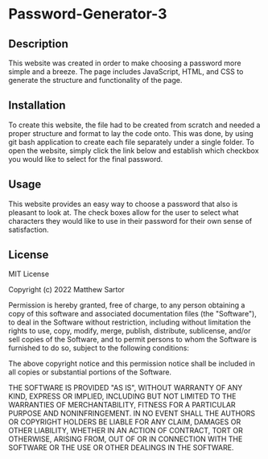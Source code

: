 # Password-Generator-3

## Description

This website was created in order to make choosing a password more simple and a breeze.  The page includes JavaScript, HTML, and CSS to generate the structure and functionality of the page.

## 

## Installation

To create this website, the file had to be created from scratch and needed a proper structure and format to lay the code onto.  This was done, by using git bash application to create each file separately under a single folder.  To open the website, simply click the link below and establish which checkbox you would like to select for the final password.

## Usage

This website provides an easy way to choose a password that also is pleasant to look at.  The check boxes allow for the user to select what characters they would like to use in their password for their own sense of satisfaction.

## License

MIT License

Copyright (c) 2022 Matthew Sartor

Permission is hereby granted, free of charge, to any person obtaining a copy
of this software and associated documentation files (the "Software"), to deal
in the Software without restriction, including without limitation the rights
to use, copy, modify, merge, publish, distribute, sublicense, and/or sell
copies of the Software, and to permit persons to whom the Software is
furnished to do so, subject to the following conditions:

The above copyright notice and this permission notice shall be included in all
copies or substantial portions of the Software.

THE SOFTWARE IS PROVIDED "AS IS", WITHOUT WARRANTY OF ANY KIND, EXPRESS OR
IMPLIED, INCLUDING BUT NOT LIMITED TO THE WARRANTIES OF MERCHANTABILITY,
FITNESS FOR A PARTICULAR PURPOSE AND NONINFRINGEMENT. IN NO EVENT SHALL THE
AUTHORS OR COPYRIGHT HOLDERS BE LIABLE FOR ANY CLAIM, DAMAGES OR OTHER
LIABILITY, WHETHER IN AN ACTION OF CONTRACT, TORT OR OTHERWISE, ARISING FROM,
OUT OF OR IN CONNECTION WITH THE SOFTWARE OR THE USE OR OTHER DEALINGS IN THE
SOFTWARE.
